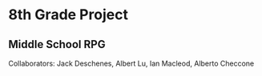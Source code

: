 # 8th Grade Project
## Middle School RPG



Collaborators: Jack Deschenes, Albert Lu, Ian Macleod, Alberto Checcone

